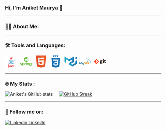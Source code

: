 ### Hi, I'm Aniket Maurya 👋

<hr>

### :man_office_worker: About Me:

<hr>

### :hammer_and_wrench:  Tools and Languages:

<div>
  <img src="https://github.com/devicons/devicon/blob/master/icons/java/java-original-wordmark.svg" title="Java" alt="Java" width="40" height="40" />&nbsp;
  <img src="https://github.com/devicons/devicon/blob/master/icons/spring/spring-original-wordmark.svg" title="Spring" alt="Spring" width="40" height="40"/>&nbsp;
  <img src="https://github.com/devicons/devicon/blob/master/icons/html5/html5-original.svg" title="HTML5" alt="HTML" width="40" height="40"/>&nbsp;
  <img src="https://github.com/devicons/devicon/blob/master/icons/css3/css3-plain-wordmark.svg"  title="CSS3" alt="CSS" width="40" height="40"/>&nbsp;
  <img src="https://github.com/devicons/devicon/blob/master/icons/materialui/materialui-original.svg" title="Material UI" alt="Material UI" width="40" height="40"/>&nbsp;
  <img src="https://github.com/devicons/devicon/blob/master/icons/mysql/mysql-original-wordmark.svg" title="MySQL"  alt="MySQL" width="40" height="40"/>&nbsp;
  <img src="https://github.com/devicons/devicon/blob/master/icons/git/git-original-wordmark.svg" title="Git" **alt="Git" width="40" height="40"/>
</div>

<hr>

### :fire: My Stats :

![Aniket's GitHub stats](https://github-readme-stats.vercel.app/api?username=aniket1702&show_icons=true&theme=dark&hide_border=true) &nbsp;&nbsp;&nbsp;   [![GitHub Streak](http://github-readme-streak-stats.herokuapp.com?user=aniket1702&theme=dark&hide_border=true)](https://git.io/streak-stats)


<hr>

### :handshake: Follow me on:

[![Linkedin](https://i.stack.imgur.com/gVE0j.png) LinkedIn](https://www.linkedin.com/in/aniketmaurya1702)

